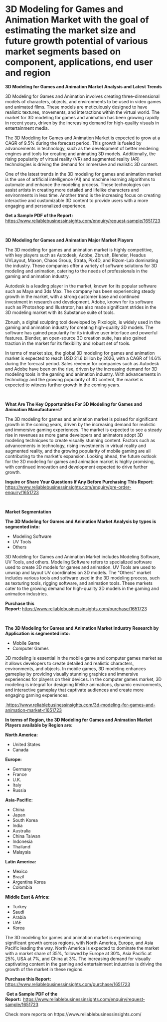 <p><h1>3D Modeling for Games and Animation Market with the goal of estimating the market size and future growth potential of various market segments based on component, applications, end user and region</h1></p><p><strong>3D Modeling for Games and Animation Market Analysis and Latest Trends</strong></p>
<p><p>3D Modeling for Games and Animation involves creating three-dimensional models of characters, objects, and environments to be used in video games and animated films. These models are meticulously designed to have realistic textures, movements, and interactions within the virtual world. The market for 3D modeling for games and animation has been growing rapidly in recent years, driven by the increasing demand for high-quality visuals in entertainment media.</p><p>The 3D Modeling for Games and Animation Market is expected to grow at a CAGR of 9.5% during the forecast period. This growth is fueled by advancements in technology, such as the development of better rendering engines and tools for creating and animating 3D models. Additionally, the rising popularity of virtual reality (VR) and augmented reality (AR) technologies is driving the demand for immersive and realistic 3D content.</p><p>One of the latest trends in the 3D modeling for games and animation market is the use of artificial intelligence (AI) and machine learning algorithms to automate and enhance the modeling process. These technologies can assist artists in creating more detailed and lifelike characters and environments in less time. Another trend is the increasing focus on creating interactive and customizable 3D content to provide users with a more engaging and personalized experience.</p></p>
<p><strong>Get a Sample PDF of the Report:&nbsp;</strong> <a href="https://www.reliablebusinessinsights.com/enquiry/request-sample/1651723">https://www.reliablebusinessinsights.com/enquiry/request-sample/1651723</a></p>
<p>&nbsp;</p>
<p><strong>3D Modeling for Games and Animation Major Market Players</strong></p>
<p><p>The 3D modeling for games and animation market is highly competitive, with key players such as Autodesk, Adobe, Zbrush, Blender, Headus UVLayout, Maxon, Chaos Group, Strata, Pix4D, and Rizom-Lab dominating the industry. These companies offer a variety of software solutions for 3D modeling and animation, catering to the needs of professionals in the gaming and animation industry.</p><p>Autodesk is a leading player in the market, known for its popular software such as Maya and 3ds Max. The company has been experiencing steady growth in the market, with a strong customer base and continued investment in research and development. Adobe, known for its software such as Photoshop and Illustrator, has also made significant strides in the 3D modeling market with its Substance suite of tools.</p><p>Zbrush, a digital sculpting tool developed by Pixologic, is widely used in the gaming and animation industry for creating high-quality 3D models. The software has gained popularity for its intuitive user interface and powerful features. Blender, an open-source 3D creation suite, has also gained traction in the market for its flexibility and robust set of tools.</p><p>In terms of market size, the global 3D modeling for games and animation market is expected to reach USD 21.6 billion by 2026, with a CAGR of 14.6% during the forecast period. Sales revenue for companies such as Autodesk and Adobe have been on the rise, driven by the increasing demand for 3D modeling tools in the gaming and animation industry. With advancements in technology and the growing popularity of 3D content, the market is expected to witness further growth in the coming years.</p></p>
<p>&nbsp;</p>
<p><strong>What Are The Key Opportunities For 3D Modeling for Games and Animation Manufacturers?</strong></p>
<p><p>The 3D modeling for games and animation market is poised for significant growth in the coming years, driven by the increasing demand for realistic and immersive gaming experiences. The market is expected to see a steady rise in revenues as more game developers and animators adopt 3D modeling techniques to create visually stunning content. Factors such as advancements in technology, rising investments in virtual reality and augmented reality, and the growing popularity of mobile gaming are all contributing to the market's expansion. Looking ahead, the future outlook for the 3D modeling for games and animation market is highly promising, with continued innovation and development expected to drive further growth.</p></p>
<p><strong>Inquire or Share Your Questions If Any Before Purchasing This Report:</strong> <a href="https://www.reliablebusinessinsights.com/enquiry/pre-order-enquiry/1651723">https://www.reliablebusinessinsights.com/enquiry/pre-order-enquiry/1651723</a></p>
<p>&nbsp;</p>
<p><strong>Market Segmentation</strong></p>
<p><strong>The 3D Modeling for Games and Animation Market Analysis by types is segmented into:</strong></p>
<p><ul><li>Modeling Software</li><li>UV Tools</li><li>Others</li></ul></p>
<p><p>3D Modeling for Games and Animation Market includes Modeling Software, UV Tools, and others. Modeling Software refers to specialized software used to create 3D models for games and animation. UV Tools are used to unwrap and layout UV coordinates on 3D models. The "Others" market includes various tools and software used in the 3D modeling process, such as texturing tools, rigging software, and animation tools. These markets cater to the growing demand for high-quality 3D models in the gaming and animation industries.</p></p>
<p><strong>Purchase this Report:&nbsp;</strong><a href="https://www.reliablebusinessinsights.com/purchase/1651723">https://www.reliablebusinessinsights.com/purchase/1651723</a></p>
<p>&nbsp;</p>
<p><strong>The 3D Modeling for Games and Animation Market Industry Research by Application is segmented into:</strong></p>
<p><ul><li>Mobile Game</li><li>Computer Games</li></ul></p>
<p><p>3D modeling is essential in the mobile game and computer games market as it allows developers to create detailed and realistic characters, environments, and objects. In mobile games, 3D modeling enhances gameplay by providing visually stunning graphics and immersive experiences for players on their devices. In the computer games market, 3D modeling is integral for designing lifelike animations, dynamic environments, and interactive gameplay that captivate audiences and create more engaging gaming experiences.</p></p>
<p><a href="https://www.reliablebusinessinsights.com/3d-modeling-for-games-and-animation-market-r1651723">&nbsp;https://www.reliablebusinessinsights.com/3d-modeling-for-games-and-animation-market-r1651723</a></p>
<p><strong>In terms of Region, the 3D Modeling for Games and Animation Market Players available by Region are:</strong></p>
<p>
    <p> <strong> North America: </strong>
        <ul>
            <li>United States</li>
            <li>Canada</li>
        </ul>
        </p> 
    <p> <strong> Europe: </strong>
        <ul>
            <li>Germany</li>
            <li>France</li>
            <li>U.K.</li>
            <li>Italy</li>
            <li>Russia</li>
        </ul>
        </p> 
    <p> <strong> Asia-Pacific: </strong>
        <ul>
            <li>China</li>
            <li>Japan</li>
            <li>South Korea</li>
            <li>India</li>
            <li>Australia</li>
            <li>China Taiwan</li>
            <li>Indonesia</li>
            <li>Thailand</li>
            <li>Malaysia</li>
        </ul>
        </p> 
    <p> <strong> Latin America: </strong>
        <ul>
            <li>Mexico</li>
            <li>Brazil</li>
            <li>Argentina Korea</li>
            <li>Colombia</li>
        </ul>
        </p> 
    <p> <strong> Middle East & Africa: </strong>
        <ul>
            <li>Turkey</li>
            <li>Saudi</li>
            <li>Arabia</li>
            <li>UAE</li>
            <li>Korea</li>
        </ul>
    </p>
    </p>
<p><p>The 3D modeling for games and animation market is experiencing significant growth across regions, with North America, Europe, and Asia Pacific leading the way. North America is expected to dominate the market with a market share of 35%, followed by Europe at 30%, Asia Pacific at 25%, USA at 7%, and China at 3%. The increasing demand for visually captivating content in the gaming and entertainment industries is driving the growth of the market in these regions.</p></p>
<p><strong>Purchase this Report: </strong><a href="https://www.reliablebusinessinsights.com/purchase/1651723">https://www.reliablebusinessinsights.com/purchase/1651723</a></p>
<p>&nbsp;<strong>Get a Sample PDF of the Report:&nbsp;&nbsp;</strong><a href="https://www.reliablebusinessinsights.com/enquiry/request-sample/1651723">https://www.reliablebusinessinsights.com/enquiry/request-sample/1651723</a></p>
<p><strong></strong></p>
<p>Check more reports on https://www.reliablebusinessinsights.com/</p>